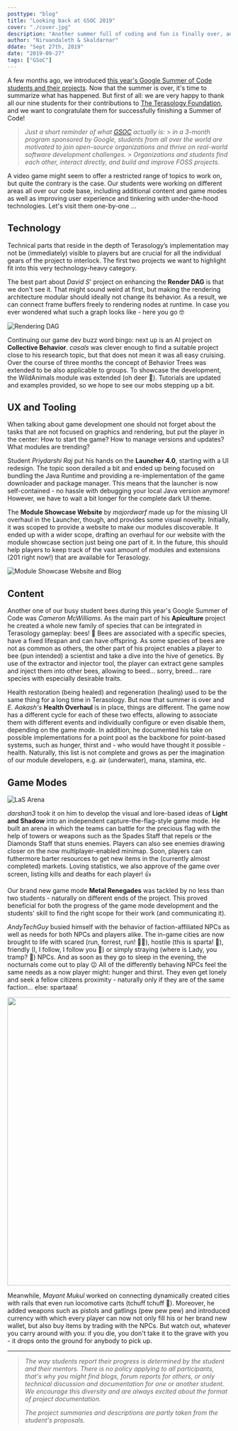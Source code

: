 ```yaml
---
posttype: "blog"
title: "Looking back at GSOC 2019"
cover: "./cover.jpg"
description: "Another summer full of coding and fun is finally over, and now it's time to recap on what happened in the last three months.Read on to get a brief overview of the students' achievements and contributions."
author: "Niruandaleth & Skaldarnar"
ddate: "Sept 27th, 2019"
date: "2019-09-27"
tags: ["GSoC"]
---
```


A few months ago, we introduced [this year's Google Summer of Code students and their projects](/blog/gsoc-2019-an-overview). Now that the summer is over, it's time to summarize what has happened. But first of all: we are very happy to thank all our nine students for their contributions to [The Terasology Foundation], and we want to congratulate them for successfully finishing a Summer of Code!

> _Just a short reminder of what [GSOC] actually is:_ > _in a 3-month program sponsored by Google, students from all over the world are motivated to join open-source organizations and thrive on real-world software development challenges._ > _Organizations and students find each other, interact directly, and build and improve FOSS projects._

A video game might seem to offer a restricted range of topics to work on, but quite the contrary is the case.
Our students were working on different areas all over our code base, including additional content and game modes as well as improving user experience and tinkering with under-the-hood technologies.
Let's visit them one-by-one ...

## Technology

Technical parts that reside in the depth of Terasology’s implementation may not be (immediately) visible to players but are crucial for all the individual gears of the project to interlock.
The first two projects we want to highlight fit into this very technology-heavy category.

The best part about _David S_' project on enhancing the **Render DAG** is that we don't see it.
That might sound weird at first, but making the rendering architecture modular should ideally not change its behavior.
As a result, we can connect frame buffers freely to rendering nodes at runtime.
In case you ever wondered what such a graph looks like - here you go 🤓

![Rendering DAG](2019_gsoc_rendering-dag.jpg)

Continuing our game dev buzz word bingo: next up is an AI project on **Collective Behavior**.
_casals_ was clever enough to find a suitable project close to his research topic, but that does not mean it was all easy cruising.
Over the course of three months the concept of Behavior Trees was extended to be also applicable to groups.
To showcase the development, the WildAnimals module was extended (oh deer 🦌).
Tutorials are updated and examples provided, so we hope to see our mobs stepping up a bit.

## UX and Tooling

When talking about game development one should not forget about the tasks that
are not focused on graphics and rendering, but put the player in the center:
How to start the game?
How to manage versions and updates?
What modules are trending?

Student _Priydarshi Raj_ put his hands on the **Launcher 4.0**, starting with a UI redesign.
The topic soon derailed a bit and ended up being focused on bundling the Java Runtime and providing a re-implementation of the game downloader and package manager.
This means that the launcher is now self-contained - no hassle with debugging your local Java version anymore!
However, we have to wait a bit longer for the complete dark UI theme.

The **Module Showcase Website** by _majordwarf_ made up for the missing UI overhaul in the Launcher, though, and provides some visual novelty.
Initially, it was scoped to provide a website to make our modules discoverable.
It ended up with a wider scope, drafting an overhaul for our website with the module showcase section just being one part of it.
In the future, this should help players to keep track of the vast amount of modules and extensions (201 right now!) that are available for Terasology.

![Module Showcase Website and Blog](2019_gsoc_module-showcase.jpg)

## Content

Another one of our busy student bees during this year's Google Summer of Code was _Cameron McWilliams_.
As the main part of his **Apiculture** project he created a whole new family of species that can be integrated in Terasology gameplay: bees! 🐝
Bees are associated with a specific species, have a fixed lifespan and can have offspring.
As some species of bees are not as common as others, the other part of his project enables a player to bee (pun intended) a scientist and take a dive into the hive of genetics.
By use of the extractor and injector tool, the player can extract gene samples and inject them into other bees, allowing to beed... sorry, breed... rare species with especially desirable traits.

Health restoration (being healed) and regeneration (healing) used to be the same thing for a long time in Terasology.
But now that summer is over and _E. Aakash's_ **Health Overhaul** is in place, things are different.
The game now has a different cycle for each of these two effects, allowing to associate them with different events and individually configure or even disable them, depending on the game mode.
In addition, he documented his take on possible implementations for a point pool as the backbone for point-based systems, such as hunger, thirst and - who would have thought it possible - health.
Naturally, this list is not complete and grows as per the imagination of our module developers, e.g. air (underwater), mana, stamina, etc.

## Game Modes

![LaS Arena](2019_gsoc_las-arena.jpg)

_darshan3_ took it on him to develop the visual and lore-based ideas of **Light and Shadow** into an independent capture-the-flag-style game mode.
He built an arena in which the teams can battle for the precious flag with the help of towers or weapons such as the Spades Staff that repels or the Diamonds Staff that stuns enemies.
Players can also see enemies drawing closer on the now multiplayer-enabled minimap.
Soon, players can futhermore barter resources to get new items in the (currently almost completed) markets.
Loving statistics, we also approve of the game over screen, listing kills and deaths for each player! 👍

Our brand new game mode **Metal Renegades** was tackled by no less than two students - naturally on different ends of the project.
This proved beneficial for both the progress of the game mode development and the students' skill to find the right scope for their work (and communicating it).

_AndyTechGuy_ busied himself with the behavior of faction-affiliated NPCs as well as needs for both NPCs and players alike.
The in-game cities are now brought to life with scared (run, forrest, run! 🏃‍♂️), hostile (this is sparta! 😤), friendly (I, I follow, I follow you 🤗) or simply straying (where is Lady, you tramp? 🐶) NPCs.
And as soon as they go to sleep in the evening, the nocturnals come out to play 😉
All of the differently behaving NPCs feel the same needs as a now player might: hunger and thirst.
They even get lonely and seek a fellow citizens proximity - naturally only if they are of the same faction... else: spartaaa!

<!-- ![Metal Renegades Shooting Action](2019_gsoc_metal-renegades.gif){:height="50%" width="50%"}  -->
<img src="2019_gsoc_metal-renegades.gif" width="650" >

Meanwhile, _Mayant Mukul_ worked on connecting dynamically created cities with rails that even run locomotive carts (tchuff tchuff 🚂).
Moreover, he added weapons such as pistols and gatlings (pew pew pew) and introduced currency with which every player can now not only fill his or her brand new wallet, but also buy items by trading with the NPCs.
But watch out, whatever you carry around with you: if you die, you don't take it to the grave with you - it drops onto the ground for anybody to pick up.

---

> _The way students report their progress is determined by the student and their mentors. There is no policy applying to
> all participants, that's why you might find blogs, forum reports for others, or only technical discussion and
> documentation for one or another student. We encourage this diversity and are always excited about the format of
> project documentation._
>
> _The project summaries and descriptions are partly taken from the student's proposals._

<!-- References -->

[gsoc]: https://summerofcode.withgoogle.com/
[the terasology foundation]: https://summerofcode.withgoogle.com/organizations/4777549354237952
[destsol]: http://destinationsol.org/
[light and shadow]: http://forum.terasology.org/threads/las-light-and-shadow-art-discussion.762/
[basic world]: https://trello.com/c/HySvX0oY/106-andytechguy-metal-renegades-world
[interaction of players]: https://trello.com/c/ai7v5Q16/107-wabadump-metal-renegades-multiplayer
[apiculture]: https://forum.terasology.org/threads/gsoc-2019-apiculture.2267/
[restoration 100]: https://forum.terasology.org/threads/health-overhaul-gsoc-2019.2263/
[showcase]: https://forum.terasology.org/threads/gsoc-proposal-draft-module-showcase-website.2237/
[launcher]: https://praj.home.blog/2019/05/25/gsoc-2019-the-project-ill-be-working-on/
[collective behaviour]: https://trello.com/c/9mWFmr17/112-casals-collective-madness
[rendering dag]: https://trello.com/c/vJr1Qh5I/109-dave2s-dag
